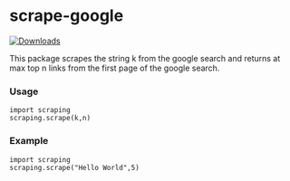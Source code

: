 # scrape-google

[![Downloads](https://pepy.tech/badge/scrape-google)](https://pepy.tech/project/scrape-google)

This package scrapes the string k from the google search and returns at max top n links from the first page of the google search.

### Usage

```
import scraping
scraping.scrape(k,n)
```

### Example

```
import scraping
scraping.scrape("Hello World",5)
```
